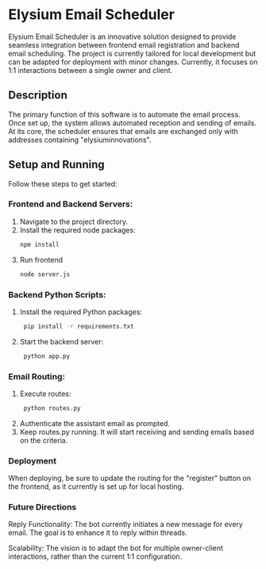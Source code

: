 # Elysium Email Scheduler

Elysium Email Scheduler is an innovative solution designed to provide seamless integration between frontend email registration and backend email scheduling. The project is currently tailored for local development but can be adapted for deployment with minor changes. Currently, it focuses on 1:1 interactions between a single owner and client. 

## Description

The primary function of this software is to automate the email process. Once set up, the system allows automated reception and sending of emails. At its core, the scheduler ensures that emails are exchanged only with addresses containing "elysiuminnovations". 

## Setup and Running

Follow these steps to get started:

### Frontend and Backend Servers:

1. Navigate to the project directory.
2. Install the required node packages:
   ```bash
   npm install
3. Run frontend
   ```bash
   node server.js

### Backend Python Scripts:
1. Install the required Python packages:
   ```bash
    pip install -r requirements.txt
2. Start the backend server:
   ```bash
    python app.py

### Email Routing:
1. Execute routes:
   ```bash
    python routes.py

2. Authenticate the assistant email as prompted.
3. Keep routes.py running. It will start receiving and sending emails based on the criteria.

### Deployment
When deploying, be sure to update the routing for the "register" button on the frontend, as it currently is set up for local hosting.

### Future Directions
Reply Functionality: The bot currently initiates a new message for every email. The goal is to enhance it to reply within threads.

Scalability: The vision is to adapt the bot for multiple owner-client interactions, rather than the current 1:1 configuration.
